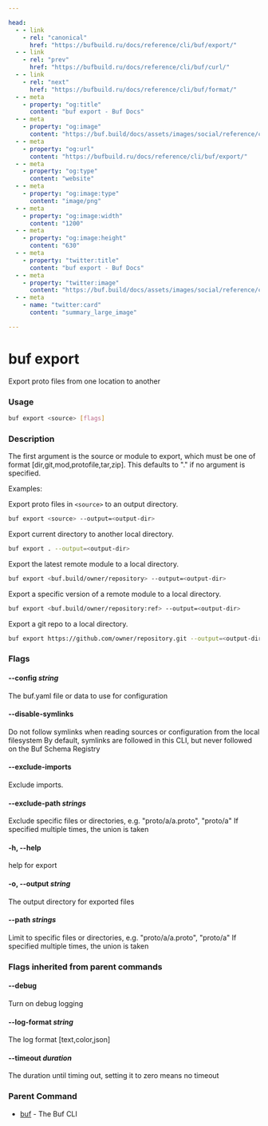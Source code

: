 ```yaml
---

head:
  - - link
    - rel: "canonical"
      href: "https://bufbuild.ru/docs/reference/cli/buf/export/"
  - - link
    - rel: "prev"
      href: "https://bufbuild.ru/docs/reference/cli/buf/curl/"
  - - link
    - rel: "next"
      href: "https://bufbuild.ru/docs/reference/cli/buf/format/"
  - - meta
    - property: "og:title"
      content: "buf export - Buf Docs"
  - - meta
    - property: "og:image"
      content: "https://buf.build/docs/assets/images/social/reference/cli/buf/export.png"
  - - meta
    - property: "og:url"
      content: "https://bufbuild.ru/docs/reference/cli/buf/export/"
  - - meta
    - property: "og:type"
      content: "website"
  - - meta
    - property: "og:image:type"
      content: "image/png"
  - - meta
    - property: "og:image:width"
      content: "1200"
  - - meta
    - property: "og:image:height"
      content: "630"
  - - meta
    - property: "twitter:title"
      content: "buf export - Buf Docs"
  - - meta
    - property: "twitter:image"
      content: "https://buf.build/docs/assets/images/social/reference/cli/buf/export.png"
  - - meta
    - name: "twitter:card"
      content: "summary_large_image"

---
```


# buf export

Export proto files from one location to another

### Usage

```sh
buf export <source> [flags]
```

### Description

The first argument is the source or module to export, which must be one of format \[dir,git,mod,protofile,tar,zip\]. This defaults to "." if no argument is specified.

Examples:

Export proto files in `<source>` to an output directory.

```sh
buf export <source> --output=<output-dir>
```

Export current directory to another local directory.

```sh
buf export . --output=<output-dir>
```

Export the latest remote module to a local directory.

```sh
buf export <buf.build/owner/repository> --output=<output-dir>
```

Export a specific version of a remote module to a local directory.

```sh
buf export <buf.build/owner/repository:ref> --output=<output-dir>
```

Export a git repo to a local directory.

```sh
buf export https://github.com/owner/repository.git --output=<output-dir>
```

### Flags

#### \--config _string_

The buf.yaml file or data to use for configuration

#### \--disable-symlinks

Do not follow symlinks when reading sources or configuration from the local filesystem By default, symlinks are followed in this CLI, but never followed on the Buf Schema Registry

#### \--exclude-imports

Exclude imports.

#### \--exclude-path _strings_

Exclude specific files or directories, e.g. "proto/a/a.proto", "proto/a" If specified multiple times, the union is taken

#### \-h, --help

help for export

#### \-o, --output _string_

The output directory for exported files

#### \--path _strings_

Limit to specific files or directories, e.g. "proto/a/a.proto", "proto/a" If specified multiple times, the union is taken

### Flags inherited from parent commands

#### \--debug

Turn on debug logging

#### \--log-format _string_

The log format \[text,color,json\]

#### \--timeout _duration_

The duration until timing out, setting it to zero means no timeout

### Parent Command

- [buf](../) - The Buf CLI
